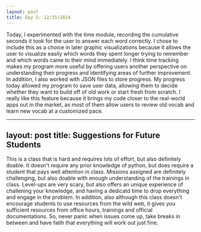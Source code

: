 ```yaml
---
layout: post
title: Day 5: 12/15/2024
---
```

Today, I experimented with the time module, recording the cumulative seconds it took for the user to answer each word correctly. I chose to include this as a choice in later graphic visualizations because it allows the user to visualize easily which words they spent longer trying to remember and which words came to their mind immediately. I think time tracking makes my program more useful by offering users another perspective on understanding their progress and identifying areas of further improvement. In addition, I also worked with JSON files to store progress. My progress today allowed my program to save user data, allowing them to decide whether they want to build off of old work or start fresh from scratch. I really like this feature because it brings my code closer to the real-world apps out in the market, as most of them allow users to review old vocab and learn new vocab at a customized pace.

---
layout: post
title: Suggestions for Future Students
---
This is a class that is hard and requires lots of effort, but also definitely doable. It doesn't require any prior knowledge of python, but does require a student that pays well attention in class. Missions assigned are definitely challenging, but also doable with enough understanding of the trainings in class. Level-ups are very scary, but also offers an unique experience of challening your knowledge, and having a dedicatd time to drop everything and engage in the problem. In addition, also although this class doesn't encourage students to use resources from the wild web, it gives you sufficient resources from office hours, trainings and official documentations. So, never panic when issues come up, take breaks in between and have faith that everything will work out just fine.
